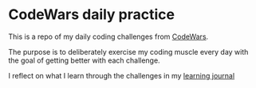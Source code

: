 # CodeWars daily practice

This is a repo of my daily coding challenges from [CodeWars](https://www.codewars.com/users/BKokay).

The purpose is to deliberately exercise my coding muscle every day with the goal of getting better with each challenge.

I reflect on what I learn through the challenges in my [learning journal](www.britkeith.dev/learningjournal)
